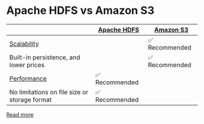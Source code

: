 # Apache HDFS vs Amazon S3

|                                                                       | [Apache HDFS](ApacheHDFS.md)   | [Amazon S3](../2_AWSServices/7_StorageServices/3_ObjectStorageS3/Readme.md) |
|-----------------------------------------------------------------------|--------------------------------|----------------------------------------------------------------------------------|
| [Scalability](../3_DatabaseServices/3_ScalabilityTechniques/Readme.md)  |                                | :white_check_mark: Recommended                                                   |
| Built-in persistence, and lower prices                                |                                | :white_check_mark: Recommended                                                   |
| [Performance](../7_PropertiesDistributedSystem/Scalability/Latency.md) | :white_check_mark: Recommended |                                                                                  |
| No limitations on file size or storage format                         | :white_check_mark: Recommended |                                                                                  |

[Read more](https://www.integrate.io/blog/storing-apache-hadoop-data-cloud-hdfs-vs-s3/)
